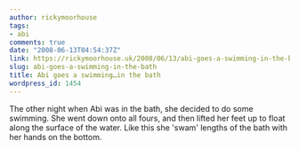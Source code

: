 ```yaml
---
author: rickymoorhouse
tags:
- abi
comments: true
date: "2008-06-13T04:54:37Z"
link: https://rickymoorhouse.uk/2008/06/13/abi-goes-a-swimming-in-the-bath/
slug: abi-goes-a-swimming-in-the-bath
title: Abi goes a swimming…in the bath
wordpress_id: 1454
---
```


The other night when Abi was in the bath, she decided to do some swimming. She went down onto all fours, and then lifted her feet up to float along the surface of the water. Like this she 'swam' lengths of the bath with her hands on the bottom. 
